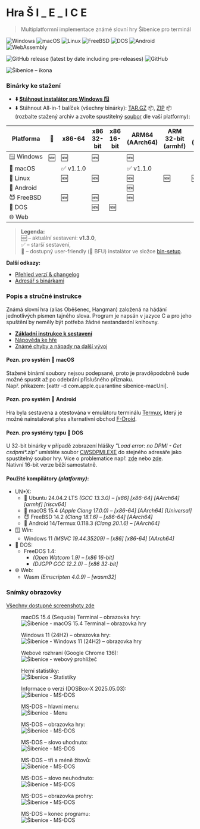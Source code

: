 # Hra Š I _ E _ I C E

> Multiplatformní implementace známé slovní hry Šibenice pro terminál

![Windows](https://img.shields.io/badge/OS-Windows-lightgrey?logo=pcgamingwiki&logoColor=white)
![macOS](https://img.shields.io/badge/OS-macOS-black?logo=apple&logoColor=white)
![Linux](https://img.shields.io/badge/OS-Linux-black?logo=linux&logoColor=white)
![FreeBSD](https://img.shields.io/badge/OS-FreeBSD-black?logo=freebsd&logoColor=white)
![DOS](https://img.shields.io/badge/OS-DOS-lightgrey?logo=d&logoColor=white)
![Android](https://img.shields.io/badge/OS-Android-3DDC84?logo=android&logoColor=white)
![WebAssembly](https://img.shields.io/badge/Web-Assembly-654FF0?logo=webassembly&logoColor=white)

![GitHub release (latest by date including pre-releases)](https://img.shields.io/github/v/release/ma-ta/hra-sibenice?include_prereleases)
![GitHub](https://img.shields.io/github/license/ma-ta/hra-sibenice)

![Šibenice – ikona](/res/github.png)


### Binárky ke stažení

- **⬇️&nbsp;[Stáhnout instalátor pro Windows&nbsp;🪟](//github.com/ma-ta/hra-sibenice/releases/download/v1.3.0/sibenice-setupwin.exe)**
- ⬇️&nbsp;Stáhnout All-in-1 balíček (všechny binárky): 
  [TAR.GZ](//github.com/ma-ta/hra-sibenice/releases/download/v1.3.0/sibenice-bin.tar.gz)&nbsp;📦, 
  [ZIP](//github.com/ma-ta/hra-sibenice/releases/download/v1.3.0/sibenice-bin.zip)&nbsp;📦<br>
  (rozbalte stažený archiv a zvolte spustitelný [soubor](https://github.com/ma-ta/hra-sibenice/blob/v1.3.0/bin/#readme) dle vaší platformy):

| Platforma       | <span title="Instalátor">💽</span> | x86-64          | x86<br>32-bit  | x86<br>16-bit      | ARM64<br>(AArch64) | ARM 32-bit<br>(armhf) | RISC-V<br>(riscv64) | <span title="WebAssembly">Wasm<br>(wasm32)</span>
|-----------------|------------------------------------|-----------------|----------------|--------------------|--------------------|-----------------------|---------------------|--------------------------------------------------
| 🪟&nbsp;Windows | 🆕                                 | 🆕             | 🆕             |                    | 🆕                 |                       |                     |
| 🍎&nbsp;macOS   |                                    | ✅&nbsp;v1.1.0  |                |                    | ✅&nbsp;v1.1.0     |                       |                     |
| 🐧&nbsp;Linux   |                                    | 🆕              | 🆕             |                    | 🆕                 | 🆕                   | 🆕                  |
| 🤖&nbsp;Android |                                    |                 |                |                    | 🆕                 |                       |                     |
| 😈&nbsp;FreeBSD |                                    | 🆕              | 🆕             |                    | 🆕                 |                       |                     |
| 💾&nbsp;DOS     |                                    |                 | 🆕             | 🆕                 |                    |                       |                     |
| 🌐&nbsp;Web     |                                    |                 |                |                    |                    |                       |                     | 🆕

> **Legenda:**  
🆕&nbsp;–&nbsp;aktuální sestavení: **v1.3.0**,  
✅&nbsp;–&nbsp;starší sestavení,  
💽&nbsp;–&nbsp;dostupný user-friendly (🐤 BFU) instalátor ve složce [bin-setup](https://github.com/ma-ta/hra-sibenice/tree/v1.3.0/bin-setup).

**Další odkazy:**
- [Přehled verzí &amp; changelog](//github.com/ma-ta/hra-sibenice/releases)
- [Adresář s binárkami](https://github.com/ma-ta/hra-sibenice/tree/v1.3.0/bin)


### Popis a stručné instrukce
Známá slovní hra (alias Oběšenec, Hangman) založená na hádání jednotlivých písmen tajného slova.
Program je napsán v jazyce C a pro jeho spuštění by neměly být potřeba žádné nestandardní knihovny.

- **[Základní instrukce k sestavení](https://github.com/ma-ta/hra-sibenice/blob/v1.3.0/how_make.md)**
- [Nápověda ke hře](https://github.com/ma-ta/hra-sibenice/blob/v1.3.0/res/napoveda.md)
- [Známé chyby a nápady na další vývoj](https://github.com/ma-ta/hra-sibenice/blob/v1.3.0/res/poznamky.md)

#### Pozn. pro systém 🍎&nbsp;macOS
Stažené binární soubory nejsou podepsané, proto je pravděpodobně bude možné spustit až po odebrání příslušného příznaku.<br>
Např. příkazem: [xattr -d com.apple.quarantine sibenice-macUni].

#### Pozn. pro systém 🤖&nbsp;Android
Hra byla sestavena a otestována v emulátoru terminálu [Termux](https://termux.dev/en/), který je možné
nainstalovat přes alternativní obchod [F-Droid](https://f-droid.org/en/packages/com.termux/).

#### Pozn. pro systémy typu 💾&nbsp;DOS
U 32-bit binárky v případě zobrazení hlášky *"Load error: no DPMI - Get csdpmi\*.zip"* umístěte soubor [CWSDPMI.EXE](/bin/CWSDPMI.EXE) do stejného adresáře jako spustitelný soubor hry. Více o problematice např. [zde](//en.wikipedia.org/wiki/CWSDPMI) nebo [zde](https://sandmann.dotster.com/cwsdpmi/).  
Nativní 16-bit verze běží samostatně.

#### Použité kompilátory *(platformy)*:
- UN*X:
  - 🐧&nbsp;Ubuntu 24.04.2 LTS *(GCC 13.3.0) &ndash; [x86] [x86-64] [AArch64] [armhf] [riscv64]*
  - 🍎&nbsp;macOS 15.4 *(Apple Clang 17.0.0) &ndash; [x86-64] [AArch64] [Universal]*
  - 😈&nbsp;FreeBSD 14.2 *(Clang 18.1.6) &ndash; [x86-64] [AArch64]*
  - 🤖&nbsp;Android 14/Termux 0.118.3 *(Clang 20.1.6) &ndash; [AArch64]*
- 🪟&nbsp;Win:
  - Windows 11 *(MSVC 19.44.35209) &ndash; [x86] [x86-64] [AArch64]*
- 💾&nbsp;DOS:
  - FreeDOS 1.4:
    - *(Open Watcom 1.9) &ndash; [x86 16-bit]*
    - *(DJGPP GCC 12.2.0) &ndash; [x86 32-bit]*
- 🌐&nbsp;Web:
  - Wasm *(Emscripten 4.0.9) &ndash; [wasm32]*

### Snímky obrazovky

[Všechny dostupné screenshoty zde](https://github.com/ma-ta/hra-sibenice/tree/v1.3.0/res/screenshots)

<figure>
  <figcaption>macOS 15.4 (Sequoia) Terminal&nbsp;&ndash;&nbsp;obrazovka hry:</figcaption>
  <img src="res/screenshots/hra-macos.png" alt="Šibenice - macOS 15.4 Terminal&nbsp;&ndash;&nbsp;obrazovka hry">
</figure>

<figure>
  <figcaption>Windows 11 (24H2)&nbsp;&ndash;&nbsp;obrazovka hry:</figcaption>
  <img src="res/screenshots/hra-win.png" alt="Šibenice - Windows 11 (24H2)&nbsp;&ndash;&nbsp;obrazovka hry">
</figure>

<figure>
  <figcaption>Webové rozhraní (Google Chrome 136):</figcaption>
  <img src="res/screenshots/hra-web.png" alt="Šibenice - webový prohlížeč">
</figure>

<figure>
  <figcaption>Herní statistiky:</figcaption>
  <img src="res/screenshots/kronika.png" alt="Šibenice - Statistiky">
</figure>

<figure>
  <figcaption>Informace o verzi (DOSBox-X 2025.05.03):</figcaption>
  <img src="res/screenshots/prepinace-dos.png" alt="Šibenice - MS-DOS">
</figure>

<figure>
  <figcaption>MS-DOS&nbsp;&ndash;&nbsp;hlavní menu:</figcaption>
  <img src="res/screenshots/menu-dos.png" alt="Šibenice - Menu">
</figure>

<figure>
  <figcaption>MS-DOS&nbsp;&ndash;&nbsp;obrazovka hry:</figcaption>
  <img src="res/screenshots/hra-dos.png" alt="Šibenice - MS-DOS">
</figure>

<figure>
  <figcaption>MS-DOS&nbsp;&ndash;&nbsp;slovo uhodnuto:</figcaption>
  <img src="res/screenshots/uhodl-dos.png" alt="Šibenice - MS-DOS">
</figure>

<figure>
  <figcaption>MS-DOS&nbsp;&ndash;&nbsp;tři a méně žitovů:</figcaption>
  <img src="res/screenshots/malozivotu-dos.png" alt="Šibenice - MS-DOS">
</figure>

<figure>
  <figcaption>MS-DOS&nbsp;&ndash;&nbsp;slovo neuhodnuto:</figcaption>
  <img src="res/screenshots/neuhodl-dos.png" alt="Šibenice - MS-DOS">
</figure>

<figure>
  <figcaption>MS-DOS&nbsp;&ndash;&nbsp;obrazovka prohry:</figcaption>
  <img src="res/screenshots/prohra2-dos.png" alt="Šibenice - MS-DOS">
</figure>

<figure>
  <figcaption>MS-DOS&nbsp;&ndash;&nbsp;konec programu:</figcaption>
  <img src="res/screenshots/konec-dos.png" alt="Šibenice - MS-DOS">
</figure>

